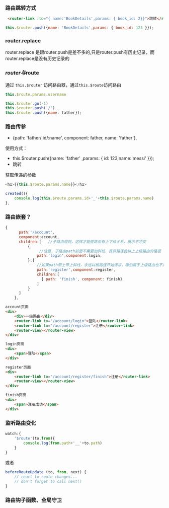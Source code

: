 ### 路由跳转方式
```html
 <router-link :to="{ name:'BookDetails',params: { book_id: 2}}">跳转</router-link>
```
```js
this.$router.push({name: 'BookDetails',params: { book_id: 123 }});
```

### router.replace
router.replace 是跟router.push是差不多的,只是router.push有历史记录，而router.replace是没有历史记录的

### $router与$route
通过 `this.$router` 访问路由器，通过`this.$route`访问路由
```js
this.$route.params.username

this.$router.go(-1)
this.$router.push('/')
this.$router.push({name: father});
```


### 路由传参
* {path: 'father/:id/:name', component: father, name: 'father'},

使用方式：
* this.$router.push({name: 'father' ,params: { id: 123,name:'messi' }});
* <router-link :to="{ name:'father',params: { id: 123,name:'messi' }}">跳转</router-link>

获取传递的参数
```js
<h1>{{this.$route.params.name}}</h1>

created(){
    console.log(this.$route.params.id+'_'+this.$route.params.name)
},
```

### 路由嵌套？
``` js
{
      path:'/account',   
      component:account,
      children:[   //子路由规则，这样才能使路由有上下级关系，展示不冲突
          {
               //注意，子路由path前面不需要加斜线，表示路径会拼上上级路由的路径
              path:'login',component:login,
          },{
              //如果path带上带上斜线，永远以根路径开始请求，哪怕属于上级路由也不拼上他的路径，这样不方便用户理解url地址（路由其那套）
              path:'register',component:register,
              children:[
                { path: 'finish', component: finish}
              ]
          }
      ]   
    },
```
```html
account页面
<div>
    <div>一级路由</div>
    <router-link to="/account/login">登陆</router-link>
    <router-link to="/account/register">注册</router-link>   
    <router-view></router-view>
</div>

login页面
<div>
    <span>登陆</span>
</div>

register页面
<div>
    <router-link to="/account/register/finish">注册</router-link>   
    <router-view></router-view>
</div>

finish页面
<div>
    <span>注册成功</span>
</div>
```

### 监听路由变化
```js
watch:{
    '$route'(to,from){
        console.log(from.path+'__'+to.path)
    }
}
```
或者
```js
beforeRouteUpdate (to, from, next) {
    // react to route changes...
    // don't forget to call next()
}
```



### 路由钩子函数、全局守卫